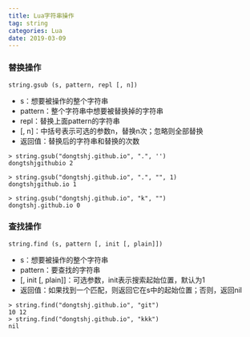 ```yaml
---
title: Lua字符串操作
tag: string
categories: Lua
date: 2019-03-09
---
```


### 替换操作
`string.gsub (s, pattern, repl [, n])`
* s：想要被操作的整个字符串
* pattern：整个字符串中想要被替换掉的字符串
* repl：替换上面pattern的字符串
* [, n]：中括号表示可选的参数n，替换n次；忽略则全部替换
* 返回值：替换后的字符串和替换的次数

```
> string.gsub("dongtshj.github.io", ".", '')
dongtshjgithubio 2

> string.gsub("dongtshj.github.io", ".", "", 1)
dongtshjgithub.io 1

> string.gsub("dongtshj.github.io", "k", "")
dongtshj.github.io 0
```

### 查找操作
`string.find (s, pattern [, init [, plain]])`
* s：想要被操作的整个字符串
* pattern：要查找的字符串
* [, init [, plain]]：可选参数，init表示搜索起始位置，默认为1
* 返回值：如果找到一个匹配，则返回它在s中的起始位置；否则，返回nil

```
> string.find("dongtshj.github.io", "git")
10 12
> string.find("dongtshj.github.io", "kkk")
nil
```